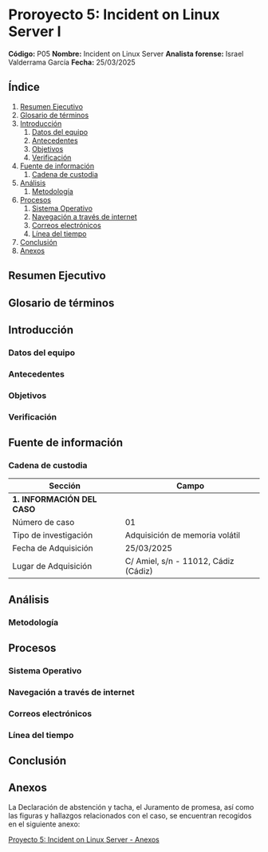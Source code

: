 # Proroyecto 5: Incident on Linux Server I

**Código:** P05
**Nombre:** Incident on Linux Server
**Analista forense:** Israel Valderrama García
**Fecha:** 25/03/2025

## Índice

1. [Resumen Ejecutivo](#resumen-ejecutivo)
2. [Glosario de términos](#glosario-de-términos)
3. [Introducción](#introducción)
    1. [Datos del equipo](#datos-del-equipo)
    2. [Antecedentes](#antecedentes)
    3. [Objetivos](#objetivos)
    4. [Verificación](#verificación)
4. [Fuente de información](#fuente-de-información)
    1. [Cadena de custodia](#cadena-de-custodia)
5. [Análisis](#análisis)
    1. [Metodología](#metodología)
6. [Procesos](#procesos)
    1. [Sistema Operativo](#sistema-operativo)
    2. [Navegación a través de internet](#navegación-a-través-de-internet)
    3. [Correos electrónicos](#correos-electrónicos)
    4. [Línea del tiempo](#línea-del-tiempo)
7. [Conclusión](#conclusión)
8. [Anexos](#anexos)

## Resumen Ejecutivo

## Glosario de términos

## Introducción

### Datos del equipo

### Antecedentes

### Objetivos

### Verificación

## Fuente de información

### Cadena de custodia

| **Sección** | **Campo** |
|-------------|-----------|
| **1. INFORMACIÓN DEL CASO**||
| Número de caso| 01 |
| Tipo de investigación | Adquisición de memoria volátil |
| Fecha de Adquisición | 25/03/2025 |
| Lugar de Adquisición | C/ Amiel, s/n - 11012, Cádiz (Cádiz) |

## Análisis

### Metodología

## Procesos

### Sistema Operativo

### Navegación a través de internet

### Correos electrónicos

### Línea del tiempo

## Conclusión

## Anexos

La Declaración de abstención y tacha, el Juramento de promesa, así como las figuras y hallazgos relacionados con el caso, se encuentran recogidos en el siguiente anexo:

[Proyecto 5: Incident on Linux Server - Anexos](./Anexo.md)

